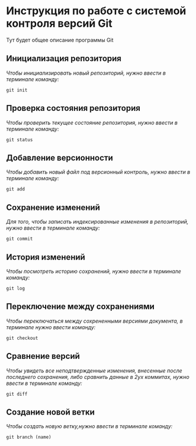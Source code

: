 # Инструкция по работе с системой контроля версий Git

Тут будет общее описание программы Git

## Инициализация репозитория

*Чтобы инициализировать новый репозиторий, нужно ввести в терминале команду:*

    git init

## Проверка состояния репозитория

*Чтобы проверить текущее состояние репозитория, нужно ввести в терминале команду:*

    git status

## Добавление версионности

*Чтобы добавить новый файл под версионный контроль, нужно ввести в терминале команду:*

    git add

## Сохранение изменений

*Для того, чтобы записать индексированные изменения в репозиторий, нужно ввести в терминале команду:*

    git commit

## История изменений

*Чтобы посмотреть историю сохранений, нужно ввести в терминале команду:*

    git log

## Переключение между сохранениями

*Чтобы переключаться между сохрененными версиями документа, в терминале нужно ввести команду:*

    git checkout

## Сравнение версий

*Чтобы увидеть все неподтвержденные изменения, внесенные после последнего сохранения, либо сравнить данные в 2ух коммитах, нужно ввести в терминале команду:*

    git diff

## Создание новой ветки

*Чтобы создать новую ветку,нужно ввести в терминале команду:*

    git branch (name)